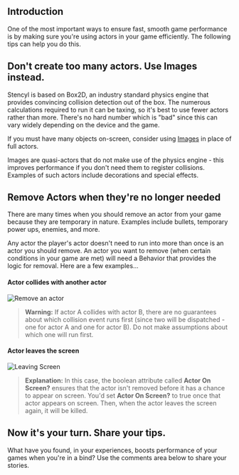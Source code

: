 ## Introduction

One of the most important ways to ensure fast, smooth game performance is by making sure you're using actors in your game efficiently. The following tips can help you do this.


## Don't create too many actors. Use Images instead.

Stencyl is based on Box2D, an industry standard physics engine that provides convincing collision detection out of the box. The numerous calculations required to run it can be taxing, so it's best to use fewer actors rather than more. There's no hard number which is "bad" since this can vary widely depending on the device and the game.

If you must have many objects on-screen, consider using [Images](http://www.stencyl.com/help/view/image-api) in place of full actors. 

Images are quasi-actors that do not make use of the physics engine - this improves performance if you don't need them to register collisions. Examples of such actors include decorations and special effects.


## Remove Actors when they're no longer needed

There are many times when you should remove an actor from your game because they are temporary in nature. Examples include bullets, temporary power ups, enemies, and more.

Any actor the player's actor doesn't need to run into more than once is an actor you should remove. An actor you want to remove (when certain conditions in your game are met) will need a Behavior that provides the logic for removal. Here are a few examples...


#### Actor collides with another actor

![Remove an actor](http://static.stencyl.com/help/images/KillOnCollision.png)

> **Warning:** If actor A collides with actor B, there are no guarantees about which collision event runs first (since two will be dispatched - one for actor A and one for actor B). Do not make assumptions about which one will run first.


#### Actor leaves the screen

![Leaving Screen](http://static.stencyl.com/help/images/RemoveAfterLeavingScreen.png)

> **Explanation:** In this case, the boolean attribute called **Actor On Screen?** ensures that the actor isn't removed before it has a chance to appear on screen. You'd set **Actor On Screen?** to true once that actor appears on screen. Then, when the actor leaves the screen again, it will be killed.
 

## Now it's your turn. Share your tips.

What have you found, in your experiences, boosts performance of your games when you're in a bind? Use the comments area below to share your stories.
